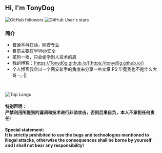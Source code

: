 <h2> Hi, I'm TonyDog </h2>

![GitHub followers](https://img.shields.io/github/followers/TonyD0g?style=social)   ![GitHub User's stars](https://img.shields.io/github/stars/TonyD0g?style=social)

### 简介
- 普通本科在读，网安专业
- 目前主要在学Web安全
- 菜狗一枚，只会偷学别人技术的屑
- 我的博客：[https://Tonyd0g.github.io/](https://tonyd0g.github.io/)
- 个人博客我会以一个网安新手的角度来分享一些文章
PS:毕竟我也不是什么大哥 -_-||
<br>

![Top Langs](https://github-readme-stats.vercel.app/api/top-langs/?username=TonyD0g)


<h4>特别声明：<br>严禁利用所提到的漏洞和技术进行非法攻击，否则后果自负，本人不承担任何责任!</h4>

<h4>Special statement:<br>It is strictly prohibited to use the bugs and technologies mentioned to illegal attacks, otherwise the consequences shall be borne by yourself and I shall not bear any responsibility!</h4>
